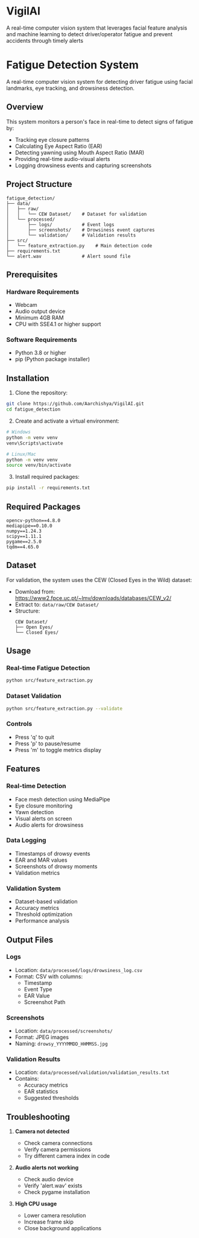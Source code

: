 # VigilAI
A real-time computer vision system that leverages facial feature analysis and machine learning to detect driver/operator fatigue and prevent accidents through timely alerts

# Fatigue Detection System

A real-time computer vision system for detecting driver fatigue using facial landmarks, eye tracking, and drowsiness detection.

## Overview

This system monitors a person's face in real-time to detect signs of fatigue by:
- Tracking eye closure patterns
- Calculating Eye Aspect Ratio (EAR)
- Detecting yawning using Mouth Aspect Ratio (MAR)
- Providing real-time audio-visual alerts
- Logging drowsiness events and capturing screenshots

## Project Structure
```
fatigue_detection/
├── data/
│   ├── raw/
│   │   └── CEW Dataset/    # Dataset for validation
│   └── processed/
│       ├── logs/           # Event logs
│       ├── screenshots/    # Drowsiness event captures
│       └── validation/     # Validation results
├── src/
│   └── feature_extraction.py    # Main detection code
├── requirements.txt
└── alert.wav               # Alert sound file
```

## Prerequisites

### Hardware Requirements
- Webcam
- Audio output device
- Minimum 4GB RAM
- CPU with SSE4.1 or higher support

### Software Requirements
- Python 3.8 or higher
- pip (Python package installer)

## Installation

1. Clone the repository:
```bash
git clone https://github.com/Aarchishya/VigilAI.git
cd fatigue_detection
```

2. Create and activate a virtual environment:
```bash
# Windows
python -m venv venv
venv\Scripts\activate

# Linux/Mac
python -m venv venv
source venv/bin/activate
```

3. Install required packages:
```bash
pip install -r requirements.txt
```

## Required Packages
```
opencv-python==4.8.0
mediapipe==0.10.0
numpy==1.24.3
scipy==1.11.1
pygame==2.5.0
tqdm==4.65.0
```

## Dataset
For validation, the system uses the CEW (Closed Eyes in the Wild) dataset:
- Download from: https://www2.fpce.uc.pt/~lmv/downloads/databases/CEW_v2/
- Extract to: `data/raw/CEW Dataset/`
- Structure:
  ```
  CEW Dataset/
  ├── Open Eyes/
  └── Closed Eyes/
  ```

## Usage

### Real-time Fatigue Detection
```bash
python src/feature_extraction.py
```

### Dataset Validation
```bash
python src/feature_extraction.py --validate
```

### Controls
- Press 'q' to quit
- Press 'p' to pause/resume
- Press 'm' to toggle metrics display

## Features

### Real-time Detection
- Face mesh detection using MediaPipe
- Eye closure monitoring
- Yawn detection
- Visual alerts on screen
- Audio alerts for drowsiness

### Data Logging
- Timestamps of drowsy events
- EAR and MAR values
- Screenshots of drowsy moments
- Validation metrics

### Validation System
- Dataset-based validation
- Accuracy metrics
- Threshold optimization
- Performance analysis

## Output Files

### Logs
- Location: `data/processed/logs/drowsiness_log.csv`
- Format: CSV with columns:
  - Timestamp
  - Event Type
  - EAR Value
  - Screenshot Path

### Screenshots
- Location: `data/processed/screenshots/`
- Format: JPEG images
- Naming: `drowsy_YYYYMMDD_HHMMSS.jpg`

### Validation Results
- Location: `data/processed/validation/validation_results.txt`
- Contains:
  - Accuracy metrics
  - EAR statistics
  - Suggested thresholds

## Troubleshooting

1. **Camera not detected**
   - Check camera connections
   - Verify camera permissions
   - Try different camera index in code

2. **Audio alerts not working**
   - Check audio device
   - Verify 'alert.wav' exists
   - Check pygame installation

3. **High CPU usage**
   - Lower camera resolution
   - Increase frame skip
   - Close background applications

